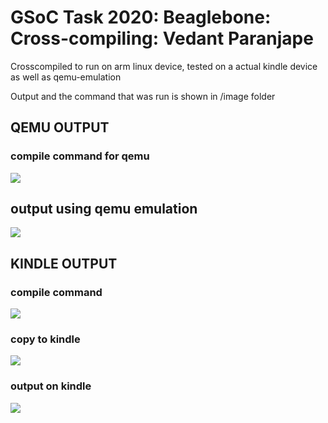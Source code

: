 # GSoC Task 2020: Beaglebone: Cross-compiling: Vedant Paranjape

Crosscompiled to run on arm linux device, tested on a actual kindle device as well as qemu-emulation

Output and the command that was run is shown in /image folder

## QEMU OUTPUT
### compile command for qemu 
![](https://github.com/VedantParanjape/gsoc-application/blob/vedant_paranjape_gsoc2020/ExampleEntryJasonKridner/images/compile_command_qemu.png)

## output using qemu emulation
![](https://github.com/VedantParanjape/gsoc-application/blob/vedant_paranjape_gsoc2020/ExampleEntryJasonKridner/images/output_qemu.png)

## KINDLE OUTPUT
### compile command
![](https://github.com/VedantParanjape/gsoc-application/blob/vedant_paranjape_gsoc2020/ExampleEntryJasonKridner/images/compile_command.png)

### copy to kindle
![](https://github.com/VedantParanjape/gsoc-application/blob/vedant_paranjape_gsoc2020/ExampleEntryJasonKridner/images/copy_to_kindle.png)

### output on kindle
![](https://github.com/VedantParanjape/gsoc-application/blob/vedant_paranjape_gsoc2020/ExampleEntryJasonKridner/images/output_kindle.png)
